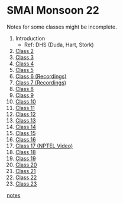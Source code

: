 # SMAI Monsoon 22

Notes for some classes might be incomplete.

1. Introduction
    - Ref: DHS (Duda, Hart, Stork)
2. [Class 2](Class-2/01-08.pdf)
3. [Class 3](Class-3/04-08.pdf)
4. [Class 4](Class-4/08-08.pdf)
5. [Class 5 ](Class-5/11-08.pdf)
6. [Class 6 (Recordings)](Class-6/18-08.pdf)
7. [Class 7 (Recordings)](Class-7/22-08.pdf)
8. [Class 8](Class-8/29-08.pdf)
9. [Class 9](Class-9/01-09.pdf)
10. [Class 10](Class-10/05-09.pdf)
11. [Class 11](Class-11/08-09.pdf)
12. [Class 12](Class-12/12-09.pdf)
13. [Class 13](Class-13/26-09.pdf)
13. [Class 14](Class-14/29-09.pdf)
13. [Class 15](Class-15/06-10.pdf)
13. [Class 16](Class-16/10-10.pdf)
13. [Class 17 (NPTEL Video)](Class-17/13-10.pdf)
13. [Class 18](Class-18/20-10.pdf)
13. [Class 19](Class-19/24-10.pdf)
13. [Class 20](Class-20/27-10.pdf)
13. [Class 21](Class-21/31-10.pdf)
13. [Class 22](Class-22/03-11.pdf)
13. [Class 23](Class-23/07-11.pdf)

[notes](notes.md)
